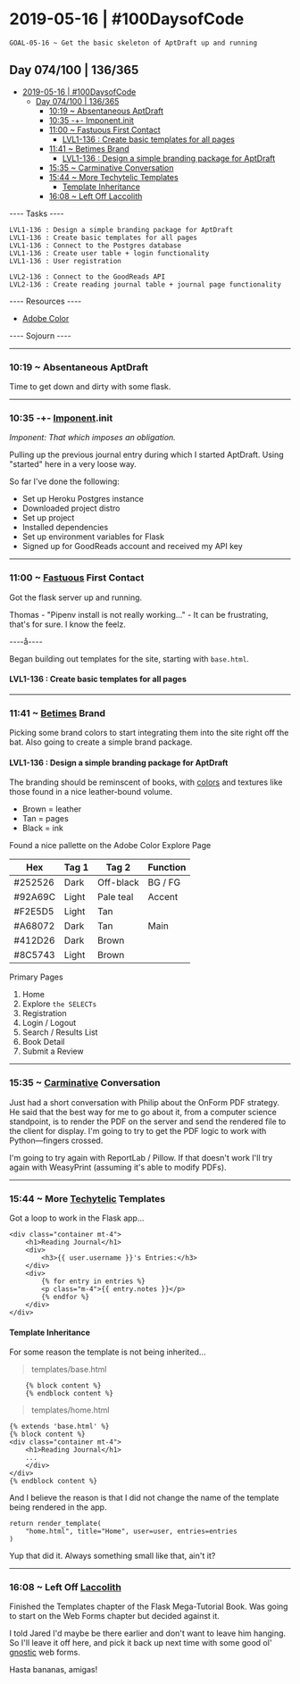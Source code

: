 # 2019-05-16 | #100DaysofCode

    GOAL-05-16 ~ Get the basic skeleton of AptDraft up and running  

## Day 074/100 | 136/365

- [2019-05-16 | #100DaysofCode](#2019-05-16--100daysofcode)
  - [Day 074/100 | 136/365](#day-074100--136365)
    - [10:19 ~ Absentaneous AptDraft](#1019--absentaneous-aptdraft)
    - [10:35 -+- Imponent.init](#1035----imponentinit)
    - [11:00 ~ Fastuous First Contact](#1100--fastuous-first-contact)
      - [LVL1-136 : Create basic templates for all pages](#lvl1-136--create-basic-templates-for-all-pages)
    - [11:41 ~ Betimes Brand](#1141--betimes-brand)
      - [LVL1-136 : Design a simple branding package for AptDraft](#lvl1-136--design-a-simple-branding-package-for-aptdraft)
    - [15:35 ~ Carminative Conversation](#1535--carminative-conversation)
    - [15:44 ~ More Techytelic Templates](#1544--more-techytelic-templates)
      - [Template Inheritance](#template-inheritance)
    - [16:08 ~ Left Off Laccolith](#1608--left-off-laccolith)

---- Tasks ----

    LVL1-136 : Design a simple branding package for AptDraft  
    LVL1-136 : Create basic templates for all pages  
    LVL1-136 : Connect to the Postgres database  
    LVL1-136 : Create user table + login functionality  
    LVL1-136 : User registration  

    LVL2-136 : Connect to the GoodReads API  
    LVL2-136 : Create reading journal table + journal page functionality  

---- Resources ----

- [Adobe Color](https://color.adobe.com/create)

---- Sojourn ----

---

### 10:19 ~ Absentaneous AptDraft

Time to get down and dirty with some flask.

---

### 10:35 -+- [Imponent](http://phrontistery.info/i.html).init

*Imponent: That which imposes an obligation.*

Pulling up the previous journal entry during which I started AptDraft. Using "started" here in a very loose way.

So far I've done the following:

- Set up Heroku Postgres instance
- Downloaded project distro
- Set up project
- Installed dependencies
- Set up environment variables for Flask
- Signed up for GoodReads account and received my API key

---

### 11:00 ~ [Fastuous](http://phrontistery.info/f.html) First Contact

Got the flask server up and running.

Thomas - "Pipenv install is not really working..." - It can be frustrating, that's for sure. I know the feelz.

----å----

Began building out templates for the site, starting with `base.html`.

#### LVL1-136 : Create basic templates for all pages  

---

### 11:41 ~ [Betimes](http://phrontistery.info/b.html) Brand

Picking some brand colors to start integrating them into the site right off the bat. Also going to create a simple brand package.

#### LVL1-136 : Design a simple branding package for AptDraft  

The branding should be reminscent of books, with [colors](https://color.adobe.com/create) and textures like those found in a nice leather-bound volume.

- Brown = leather
- Tan = pages
- Black = ink

Found a nice pallette on the Adobe Color Explore Page

| Hex     | Tag 1 | Tag 2     | Function |
| ------- | ----- | --------- | -------- |
| #252526 | Dark  | Off-black | BG / FG  |
| #92A69C | Light | Pale teal | Accent   |
| #F2E5D5 | Light | Tan       |          |
| #A68072 | Dark  | Tan       | Main     |
| #412D26 | Dark  | Brown     |          |
| #8C5743 | Light | Brown     |          |

Primary Pages

1. Home
2. Explore `the SELECTs`
3. Registration
4. Login / Logout
5. Search / Results List
6. Book Detail
7. Submit a Review

---

### 15:35 ~ [Carminative](http://phrontistery.info/c.html) Conversation

Just had a short conversation with Philip about the OnForm PDF strategy. He said that the best way for me to go about it, from a computer science standpoint, is to render the PDF on the server and send the rendered file to the client for display. I'm going to try to get the PDF logic to work with Python—fingers crossed.

I'm going to try again with ReportLab / Pillow. If that doesn't work I'll try again with WeasyPrint (assuming it's able to modify PDFs).

---

### 15:44 ~ More [Techytelic](http://phrontistery.info/t.html) Templates

Got a loop to work in the Flask app...

    <div class="container mt-4">
        <h1>Reading Journal</h1>
        <div>
            <h3>{{ user.username }}'s Entries:</h3>
        </div>
        <div>
            {% for entry in entries %}
            <p class="m-4">{{ entry.notes }}</p>
            {% endfor %}
        </div>
    </div>

#### Template Inheritance

For some reason the template is not being inherited...

> templates/base.html

        {% block content %}
        {% endblock content %}

> templates/home.html

    {% extends 'base.html' %}
    {% block content %}
    <div class="container mt-4">
        <h1>Reading Journal</h1>
        ...
        </div>
    </div>
    {% endblock content %}

And I believe the reason is that I did not change the name of the template being rendered in the app.

    return render_template(
        "home.html", title="Home", user=user, entries=entries
    )

Yup that did it. Always something small like that, ain't it?

---

### 16:08 ~ Left Off [Laccolith](http://phrontistery.info/l.html)

Finished the Templates chapter of the Flask Mega-Tutorial Book. Was going to start on the Web Forms chapter but decided against it.

I told Jared I'd maybe be there earlier and don't want to leave him hanging. So I'll leave it off here, and pick it back up next time with some good ol' [gnostic](http://phrontistery.info/g.html) web forms.

Hasta bananas, amigas!
